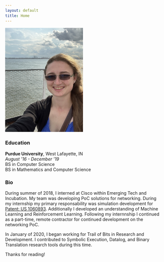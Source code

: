 ```yaml
---
layout: default
title: Home
---
```


<img src="/public/Headshot.jpeg" alt="Headshot" width="252"/>

### Education
**Purdue University**, West Lafayette, IN  
*August ’16 - December ’19*  
BS in Computer Science  
BS in Mathematics and Computer Science  

### Bio
During summer of 2018, I interned at Cisco within Emerging Tech and Incubation. My team was developing PoC solutions for networking. During my internship my primary responsability was simulation development for [Patent: US 1060893](https://patentimages.storage.googleapis.com/0f/69/a5/9a6814565628a9/US10608930.pdf). Additionally I developed an understanding of Machine Learning and Reinforcement Learning. Following my internnship I continued as a part-time, remote contractor for continued development on the networking PoC. 

In January of 2020, I began working for Trail of Bits in Research and Development. I contributed to Symbolic Execution, Datalog, and Binary Translation research tools during this time. 

<p class="message">
  Thanks for reading!
</p>
